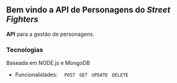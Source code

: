 ## Bem vindo a API de Personagens do _Street Fighters_

**API** para a gestão de personagens.

### Tecnologias

Baseada em NODE.js e MongoDB



- Funcionalidades:
 `  POST`
  ` GET`
 ` UPDATE`
 ` DELETE`
